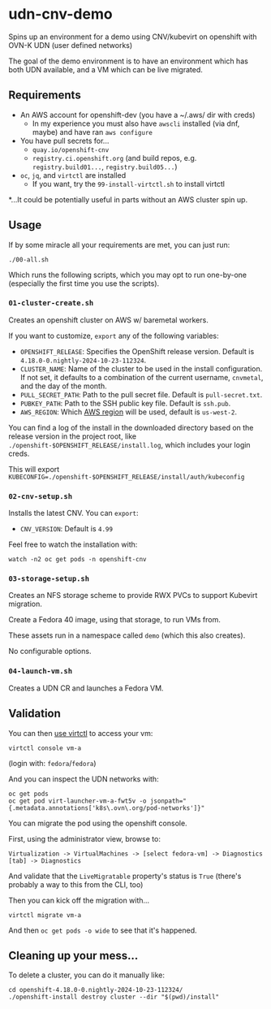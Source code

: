# udn-cnv-demo

Spins up an environment for a demo using CNV/kubevirt on openshift with OVN-K UDN (user defined networks)

The goal of the demo environment is to have an environment which has both UDN available, and a VM which can be live migrated.

## Requirements

* An AWS account for openshift-dev (you have a ~/.aws/ dir with creds)
  * In my experience you must also have `awscli` installed (via dnf, maybe) and have ran `aws configure`
* You have pull secrets for...
  * `quay.io/openshift-cnv`
  * `registry.ci.openshift.org` (and build repos, e.g. `registry.build01...`, `registry.build05...`)
* `oc`, `jq`, and `virtctl` are installed
  * If you want, try the `99-install-virtctl.sh` to install virtctl

*...It could be potentially useful in parts without an AWS cluster spin up.

## Usage

If by some miracle all your requirements are met, you can just run:

```
./00-all.sh
```

Which runs the following scripts, which you may opt to run one-by-one (especially the first time you use the scripts).

### `01-cluster-create.sh`

Creates an openshift cluster on AWS w/ baremetal workers.

If you want to customize, `export` any of the following variables:

- `OPENSHIFT_RELEASE`: Specifies the OpenShift release version. Default is `4.18.0-0.nightly-2024-10-23-112324`.
- `CLUSTER_NAME`: Name of the cluster to be used in the install configuration. If not set, it defaults to a combination of the current username, `cnvmetal`, and the day of the month.
- `PULL_SECRET_PATH`: Path to the pull secret file. Default is `pull-secret.txt`.
- `PUBKEY_PATH`: Path to the SSH public key file. Default is `ssh.pub`.
- `AWS_REGION`: Which [AWS region](https://docs.aws.amazon.com/AmazonRDS/latest/UserGuide/Concepts.RegionsAndAvailabilityZones.html) will be used, default is `us-west-2`.

You can find a log of the install in the downloaded directory based on the release version in the project root, like `./openshift-$OPENSHIFT_RELEASE/install.log`, which includes your login creds.

This will export `KUBECONFIG=./openshift-$OPENSHIFT_RELEASE/install/auth/kubeconfig`

### `02-cnv-setup.sh`

Installs the latest CNV. You can `export`:

- `CNV_VERSION`: Default is `4.99`

Feel free to watch the installation with:

```
watch -n2 oc get pods -n openshift-cnv
```

### `03-storage-setup.sh`

Creates an NFS storage scheme to provide RWX PVCs to support Kubevirt migration.

Create a Fedora 40 image, using that storage, to run VMs from.

These assets run in a namespace called `demo` (which this also creates).

No configurable options.

### `04-launch-vm.sh`

Creates a UDN CR and launches a Fedora VM.


## Validation

You can then [use virtctl](https://kubevirt.io/user-guide/user_workloads/virtctl_client_tool/) to access your vm:

```
virtctl console vm-a
```

(login with: `fedora`/`fedora`)

And you can inspect the UDN networks with:

```
oc get pods
oc get pod virt-launcher-vm-a-fwt5v -o jsonpath="{.metadata.annotations['k8s\.ovn\.org/pod-networks']}"
```

You can migrate the pod using the openshift console.

First, using the administrator view, browse to:

```
Virtualization -> VirtualMachines -> [select fedora-vm] -> Diagnostics [tab] -> Diagnostics
```

And validate that the `LiveMigratable` property's status is `True` (there's probably a way to this from the CLI, too)

Then you can kick off the migration with...

```
virtctl migrate vm-a
```

And then `oc get pods -o wide` to see that it's happened.


## Cleaning up your mess...

To delete a cluster, you can do it manually like:

```
cd openshift-4.18.0-0.nightly-2024-10-23-112324/
./openshift-install destroy cluster --dir "$(pwd)/install"
```
